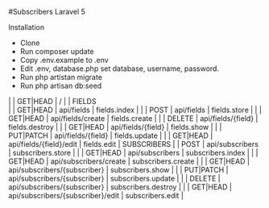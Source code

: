 #Subscribers
Laravel 5

Installation
* Clone
* Run composer update
* Copy .env.example to .env
* Edit .env, database.php set  database, username, password.
* Run php artistan migrate
* Run php artisan db:seed


|        | GET|HEAD  | /                                 |                     | FIELDS                                                      
|        | GET|HEAD  | api/fields                        | fields.index        | 
|        | POST      | api/fields                        | fields.store        | 
|        | GET|HEAD  | api/fields/create                 | fields.create       | 
|        | DELETE    | api/fields/{field}                | fields.destroy      | 
|        | GET|HEAD  | api/fields/{field}                | fields.show         | 
|        | PUT|PATCH | api/fields/{field}                | fields.update       | 
|        | GET|HEAD  | api/fields/{field}/edit           | fields.edit         |
SUBSCRIBERS
|        | POST      | api/subscribers                   | subscribers.store   | 
|        | GET|HEAD  | api/subscribers                   | subscribers.index   | 
|        | GET|HEAD  | api/subscribers/create            | subscribers.create  | 
|        | GET|HEAD  | api/subscribers/{subscriber}      | subscribers.show    | 
|        | PUT|PATCH | api/subscribers/{subscriber}      | subscribers.update  | 
|        | DELETE    | api/subscribers/{subscriber}      | subscribers.destroy | 
|        | GET|HEAD  | api/subscribers/{subscriber}/edit | subscribers.edit    | 


